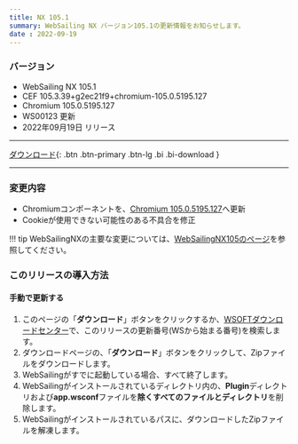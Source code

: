 ```yaml
---
title: NX 105.1
summary: WebSailing NX バージョン105.1の更新情報をお知らせします。
date : 2022-09-19
---
```

### バージョン

* WebSailing NX 105.1
* CEF 105.3.39+g2ec21f9+chromium-105.0.5195.127
* Chromium 105.0.5195.127
* WS00123 更新
* 2022年09月19日 リリース

---
[ ダウンロード](https://download.wsoft.ws/WS00123){: .btn .btn-primary .btn-lg .bi .bi-download }

---

### 変更内容

* Chromiumコンポーネントを、[Chromium 105.0.5195.127](https://chromereleases.googleblog.com/2022/09/stable-channel-update-for-desktop_14.html)へ更新
* Cookieが使用できない可能性のある不具合を修正

!!! tip
    WebSailingNXの主要な変更については、[WebSailingNX105のページ](../1050)を参照してください。

### このリリースの導入方法
#### 手動で更新する
1. このページの「**ダウンロード**」ボタンをクリックするか、[WSOFTダウンロードセンター](https://download.wsoft.ws/)で、このリリースの更新番号(WSから始まる番号)を検索します。
2. ダウンロードページの、「**ダウンロード**」ボタンをクリックして、Zipファイルをダウンロードします。
3. WebSailingがすでに起動している場合、すべて終了します。
4. WebSailingがインストールされているディレクトリ内の、**Plugin**ディレクトリおよび**app.wsconf**ファイルを**除くすべてのファイルとディレクトリ**を削除します。
5. WebSailingがインストールされているパスに、ダウンロードしたZipファイルを解凍します。